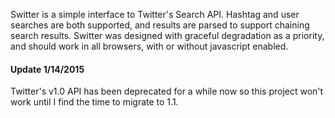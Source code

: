 Switter is a simple interface to Twitter's Search API.  Hashtag and user searches are both supported, and results are parsed to support chaining search results.  Switter was designed with graceful degradation as a priority, and should work in all browsers, with or without javascript enabled.

#### Update 1/14/2015

Twitter's v1.0 API has been deprecated for a while now so this project won't work until I find the time to migrate to 1.1.